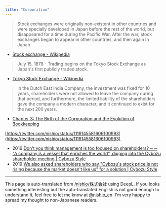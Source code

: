 ```yaml
---
title: "Corporation"
---
```


> Stock exchanges were originally non-existent in other countries and were specially developed in Japan before the rest of the world, but disappeared for a time during the Pacific War. After the war, stock exchanges began to appear in other countries, and then again in Japan.
- [Stock exchange - Wikipedia](https://ja.wikipedia.org/wiki/%E8%A8%BC%E5%88%B8%E5%8F%96%E5%BC%95%E6%89%80)

> July 15, 1878 - Trading begins on the Tokyo Stock Exchange as Japan's first publicly traded stock.
- [Tokyo Stock Exchange - Wikipedia](https://ja.wikipedia.org/wiki/%E6%9D%B1%E4%BA%AC%E6%A0%AA%E5%BC%8F%E5%8F%96%E5%BC%95%E6%89%80)

> In the Dutch East India Company, the investment was fixed for 10 years, shareholders were not allowed to leave the company during that period, and furthermore, the limited liability of the shareholders gave the company a modern character, and it continued to exist for the next 200 years.
- [Chapter 3: The Birth of the Corporation and the Evolution of Bookkeeping](http://www2.plala.or.jp/dogcat/kabusikikaishanotannjyou.htm)

[https://twitter.com/nishio/status/1119145581606100993](https://twitter.com/nishio/status/1119145581606100993)

- 2016 [Don't you think management is too focused on shareholders? ─ ─ "A company is a vessel that enriches the world", digging into the Cybozu shareholder meeting | Cybozu Style](https://cybozushiki.cybozu.co.jp/articles/m001152.html)
- 2019 [We also asked shareholders who say "Cybozu's stock price is not rising because the market doesn't like us" for a solution | Cybozu Style](https://cybozushiki.cybozu.co.jp/articles/m005316.html)

---
This page is auto-translated from [/nishio/株式会社](https://scrapbox.io/nishio/株式会社) using DeepL. If you looks something interesting but the auto-translated English is not good enough to understand it, feel free to let me know at [@nishio_en](https://twitter.com/nishio_en). I'm very happy to spread my thought to non-Japanese readers.